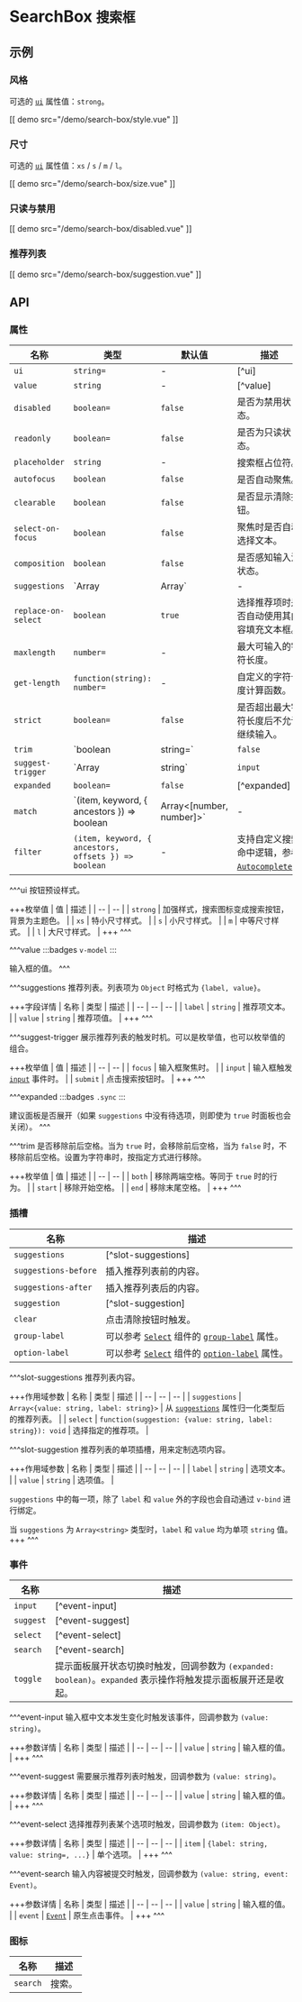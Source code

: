 # SearchBox <small>搜索框</small>

## 示例

### 风格

可选的 [`ui`](#props-ui) 属性值：`strong`。

[[ demo src="/demo/search-box/style.vue" ]]

### 尺寸

可选的 [`ui`](#props-ui) 属性值：`xs` / `s` / `m` / `l`。

[[ demo src="/demo/search-box/size.vue" ]]

### 只读与禁用

[[ demo src="/demo/search-box/disabled.vue" ]]

### 推荐列表

[[ demo src="/demo/search-box/suggestion.vue" ]]

## API

### 属性

| 名称 | 类型 | 默认值 | 描述 |
| -- | -- | -- | -- |
| ``ui`` | `string=` | - | [^ui] |
| ``value`` | `string` | - | [^value] |
| ``disabled`` | `boolean=` | `false` | 是否为禁用状态。 |
| ``readonly`` | `boolean=` | `false` | 是否为只读状态。 |
| ``placeholder`` | `string` | - | 搜索框占位符。 |
| ``autofocus`` | `boolean` | `false` | 是否自动聚焦。 |
| ``clearable`` | `boolean` | `false` | 是否显示清除按钮。 |
| ``select-on-focus`` | `boolean` | `false` | 聚焦时是否自动选择文本。 |
| ``composition`` | `boolean` | `false` | 是否感知输入法状态。 |
| ``suggestions`` | `Array<string>|Array<Object>` | - | [^suggestions] |
| ``replace-on-select`` | `boolean` | `true` | 选择推荐项时是否自动使用其内容填充文本框。 |
| ``maxlength`` | `number=` | - | 最大可输入的字符长度。 |
| ``get-length`` | `function(string): number=` | - | 自定义的字符长度计算函数。 |
| ``strict`` | `boolean=` | `false` | 是否超出最大字符长度后不允许继续输入。 |
| ``trim`` | `boolean | string=` | `false` | [^trim] |
| ``suggest-trigger`` | `Array<string>|string` | `input` | [^suggest-trigger] |
| ``expanded`` | `boolean=` | `false` | [^expanded] |
| ``match`` | `(item, keyword, { ancestors }) => boolean | Array<[number, number]>` | - | 支持自定义高亮逻辑， 默认大小写不敏感，参考 [`Autocomplete`](./Autocomplete#自定义搜索逻辑)。 |
| ``filter`` | `(item, keyword, { ancestors, offsets }) => boolean` | - | 支持自定义搜索命中逻辑，参考 [`Autocomplete`](./Autocomplete#自定义搜索逻辑)。 |

^^^ui
按钮预设样式。

+++枚举值
| 值 | 描述 |
| -- | -- |
| `strong` | 加强样式，搜索图标变成搜索按钮，背景为主题色。 |
| `xs` | 特小尺寸样式。 |
| `s` | 小尺寸样式。 |
| `m` | 中等尺寸样式。 |
| `l` | 大尺寸样式。 |
+++
^^^

^^^value
:::badges
`v-model`
:::

输入框的值。
^^^

^^^suggestions
推荐列表。列表项为 `Object` 时格式为 `{label, value}`。

+++字段详情
| 名称 | 类型 | 描述 |
| -- | -- | -- |
| `label` | `string` | 推荐项文本。 |
| `value` | `string` | 推荐项值。 |
+++
^^^

^^^suggest-trigger
展示推荐列表的触发时机。可以是枚举值，也可以枚举值的组合。

+++枚举值
| 值 | 描述 |
| -- | -- |
| `focus` | 输入框聚焦时。 |
| `input` | 输入框触发 [`input`](#events-input) 事件时。 |
| `submit` | 点击搜索按钮时。 |
+++
^^^

^^^expanded
:::badges
`.sync`
:::

建议面板是否展开（如果 `suggestions` 中没有待选项，则即使为 `true` 时面板也会关闭）。
^^^

^^^trim
是否移除前后空格。当为 `true` 时，会移除前后空格，当为 `false` 时，不移除前后空格。设置为字符串时，按指定方式进行移除。

+++枚举值
| 值 | 描述 |
| -- | -- |
| `both` | 移除两端空格。等同于 `true` 时的行为。 |
| `start` | 移除开始空格。 |
| `end` | 移除末尾空格。 |
+++
^^^

### 插槽

| 名称 | 描述 |
| -- | -- |
| ``suggestions`` | [^slot-suggestions] |
| ``suggestions-before`` | 插入推荐列表前的内容。 |
| ``suggestions-after`` | 插入推荐列表后的内容。 |
| ``suggestion`` | [^slot-suggestion] |
| ``clear`` | 点击清除按钮时触发。 |
| ``group-label`` | 可以参考 [`Select`](./select) 组件的 [`group-label`](./select#props-group-label) 属性。 |
| ``option-label`` | 可以参考 [`Select`](./select) 组件的 [`option-label`](./select#props-option-label) 属性。 |

^^^slot-suggestions
推荐列表内容。

+++作用域参数
| 名称 | 类型 | 描述 |
| -- | -- | -- |
| `suggestions` | `Array<{value: string, label: string}>` | 从 [`suggestions`](#props-suggestions) 属性归一化类型后的推荐列表。 |
| `select` | `function(suggestion: {value: string, label: string}): void` | 选择指定的推荐项。 |

^^^slot-suggestion
推荐列表的单项插槽，用来定制选项内容。

+++作用域参数
| 名称 | 类型 | 描述 |
| -- | -- | -- |
| `label` | `string` | 选项文本。 |
| `value` | `string` | 选项值。 |

`suggestions` 中的每一项，除了 `label` 和 `value` 外的字段也会自动通过 `v-bind` 进行绑定。

当 `suggestions` 为 `Array<string>` 类型时，`label` 和 `value` 均为单项 `string` 值。
+++
^^^

### 事件

| 名称 | 描述 |
| -- | -- |
| ``input`` | [^event-input] |
| ``suggest`` | [^event-suggest] |
| ``select`` | [^event-select] |
| ``search`` | [^event-search] |
| ``toggle`` | 提示面板展开状态切换时触发，回调参数为 `(expanded: boolean)`。`expanded` 表示操作将触发提示面板展开还是收起。 |

^^^event-input
输入框中文本发生变化时触发该事件，回调参数为 `(value: string)`。

+++参数详情
| 名称 | 类型 | 描述 |
| -- | -- | -- |
| `value` | `string` | 输入框的值。 |
+++
^^^

^^^event-suggest
需要展示推荐列表时触发，回调参数为 `(value: string)`。

+++参数详情
| 名称 | 类型 | 描述 |
| -- | -- | -- |
| `value` | `string` | 输入框的值。 |
+++
^^^

^^^event-select
选择推荐列表某个选项时触发，回调参数为 `(item: Object)`。

+++参数详情
| 名称 | 类型 | 描述 |
| -- | -- | -- |
| `item` | `{label: string, value: string=, ...}` | 单个选项。 |
+++
^^^

^^^event-search
输入内容被提交时触发，回调参数为 `(value: string, event: Event)`。

+++参数详情
| 名称 | 类型 | 描述 |
| -- | -- | -- |
| `value` | `string` | 输入框的值。 |
| `event` | [`Event`](https://developer.mozilla.org/en-US/docs/Web/Events/click) | 原生点击事件。 |
+++
^^^

### 图标

| 名称 | 描述 |
| -- | -- |
| ``search`` | 搜索。 |
